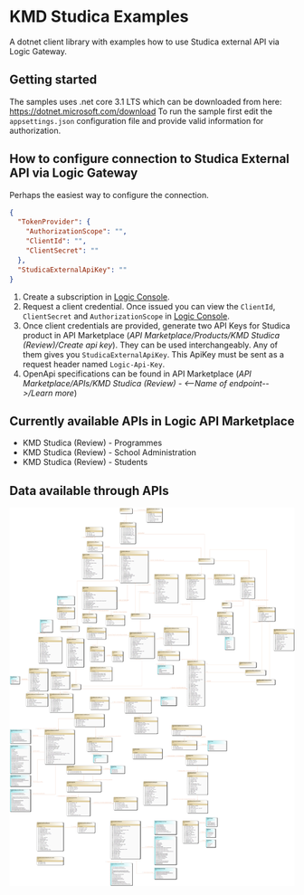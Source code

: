 # KMD Studica Examples

A dotnet client library with examples how to use Studica external API via Logic Gateway.

## Getting started 

The samples uses .net core 3.1 LTS which can be downloaded from here: https://dotnet.microsoft.com/download
To run the sample first edit the `appsettings.json` configuration file and provide valid information for authorization.

## How to configure connection to Studica External API via Logic Gateway

Perhaps the easiest way to configure the connection.

```json
{
  "TokenProvider": {
    "AuthorizationScope": "",
    "ClientId": "",
    "ClientSecret": ""
  },
  "StudicaExternalApiKey": ""
}
```

1. Create a subscription in [Logic Console](https://console.kmdlogic.io).
2. Request a client credential. Once issued you can view the `ClientId`, `ClientSecret` and `AuthorizationScope` in [Logic Console](https://console.kmdlogic.io).
3. Once client credentials are provided, generate two API Keys for Studica product in API Marketplace (_API Marketplace/Products/KMD Studica (Review)/Create api key_). They can be used interchangeably. Any of them gives you `StudicaExternalApiKey`. This ApiKey must be sent as a request header named `Logic-Api-Key`.
4. OpenApi specifications can be found in API Marketplace (_API Marketplace/APIs/KMD Studica (Review) - <--Name of endpoint-->/Learn more_)


## Currently available APIs in Logic API Marketplace

* KMD Studica (Review) - Programmes
* KMD Studica (Review) - School Administration
* KMD Studica (Review) - Students

## Data available through APIs

![alt text][api_diagram]

[api_diagram]: https://github.com/kmdstudica/external-api-examples/blob/master/docs/external-api-diagram.png?raw=true "API Diagram"